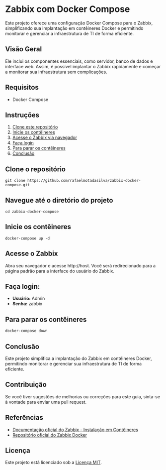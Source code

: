 # Zabbix com Docker Compose

Este projeto oferece uma configuração Docker Compose para o Zabbix, simplificando sua implantação em contêineres Docker e permitindo monitorar e gerenciar a infraestrutura de TI de forma eficiente.

## Visão Geral

Ele inclui os componentes essenciais, como servidor, banco de dados e interface web. Assim, é possível implantar o Zabbix rapidamente e começar a monitorar sua infraestrutura sem complicações.

## Requisitos

* Docker Compose

## Instruções

1. [Clone este repositório](#clone-este-repositório)
2. [Inicie os contêineres](#inicie-os-contêineres)
3. [Acesse o Zabbix via navegador](#acesse-o-zabbix-via-navegador)
4. [Faça login](#faça-login)
5. [Para parar os contêineres](#para-parar-os-contêineres)
6. [Conclusão](#conclusão)

## Clone o repositório

```
git clone https://github.com/rafaelmotadasilva/zabbix-docker-compose.git
```

## Navegue até o diretório do projeto

```
cd zabbix-docker-compose
```

## Inicie os contêineres

```
docker-compose up -d
```

## Acesse o Zabbix

Abra seu navegador e acesse http://host. Você será redirecionado para a página padrão para a interface do usuário do Zabbix.

## Faça login:

- **Usuário:** Admin
- **Senha:** zabbix

## Para parar os contêineres

```bash
docker-compose down
```

## Conclusão

Este projeto simplifica a implantação do Zabbix em contêineres Docker, permitindo monitorar e gerenciar sua infraestrutura de TI de forma eficiente.

## Contribuição

Se você tiver sugestões de melhorias ou correções para este guia, sinta-se à vontade para enviar uma pull request.

## Referências

* [Documentação oficial do Zabbix - Instalação em Contêineres](https://www.zabbix.com/documentation/current/pt/manual/installation/containers)
* [Repositório oficial do Zabbix Docker](https://github.com/zabbix/zabbix-docker/)

## Licença

Este projeto está licenciado sob a [Licença MIT](LICENSE).